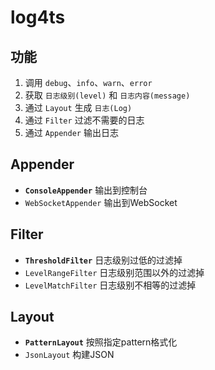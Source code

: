 # log4ts

## 功能

1. 调用 `debug`、`info`、`warn`、`error`
2. 获取 `日志级别(level)` 和 `日志内容(message)`
2. 通过 `Layout` 生成 `日志(Log)`
3. 通过 `Filter` 过滤不需要的日志
4. 通过 `Appender` 输出日志

## Appender

* **`ConsoleAppender`** 输出到控制台
* `WebSocketAppender` 输出到WebSocket

## Filter

* **`ThresholdFilter`** 日志级别过低的过滤掉
* `LevelRangeFilter` 日志级别范围以外的过滤掉
* `LevelMatchFilter` 日志级别不相等的过滤掉

## Layout

* **`PatternLayout`** 按照指定pattern格式化
* `JsonLayout` 构建JSON
